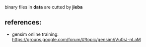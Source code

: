 binary files in **data** are cutted by **jieba**

## references:
- gensim online training:   https://groups.google.com/forum/#!topic/gensim/jVu0rJ-nLaM
